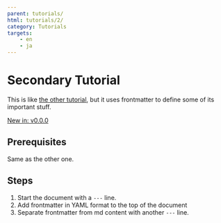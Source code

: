 ```yaml
---
parent: tutorials/
html: tutorials/2/
category: Tutorials
targets:
    - en
    - ja
---
```

# Secondary Tutorial

This is like [the other tutorial](/tutorials/1/), but it uses frontmatter to define some of its important stuff.

[New in: v0.0.0](# "BADGE_GREEN")

## Prerequisites

Same as the other one.

## Steps

1. Start the document with a `---` line.
2. Add frontmatter in YAML format to the top of the document
3. Separate frontmatter from md content with another `---` line.
